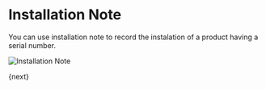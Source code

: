 # Installation Note

You can use installation note to record the instalation of a product having a serial number.

<img class="screenshot" alt="Installation Note" src="/assets/erpnext_docs/assets/img/stock/installation-note.png">

{next}